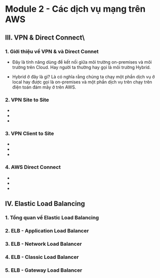 # **Module 2 - Các dịch vụ mạng trên AWS**
## **III. VPN & Direct Connect**\
### 1. Giới thiệu về VPN & và Direct Connet

- Đây là tính năng dùng để kết nối giữa môi trường on-premises và môi trường trên Cloud. Hay người ta thường hay gọi là môi trường Hybrid. 

- Hybrid ở đây là gì? Là có nghĩa rằng chúng ta chạy một phần dịch vụ ở local hay được gọi là on-premises và một phần dịch vụ trên chạy trên điện toán đám mây ở trên AWS. 
### 2. VPN Site to Site
-
-
-
### 3. VPN Client to Site
-
-
-
### 4. AWS Direct Connect
-
-
-

## **IV. Elastic Load Balancing**
### 1. Tổng quan về Elastic Load Balancing
### 2. ELB - Application Load Balancer
### 3. ELB - Network Load Balancer
### 4. ELB - Classic Load Balancer
### 5. ELB - Gateway Load Balancer

